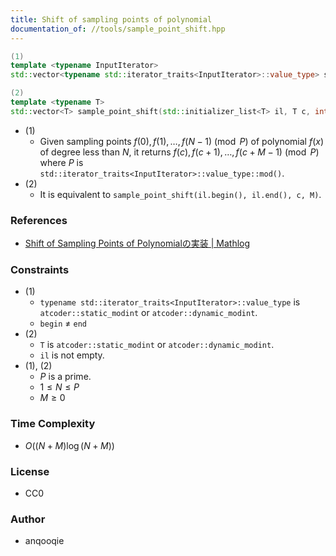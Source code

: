 ```yaml
---
title: Shift of sampling points of polynomial
documentation_of: //tools/sample_point_shift.hpp
---
```


```cpp
(1)
template <typename InputIterator>
std::vector<typename std::iterator_traits<InputIterator>::value_type> sample_point_shift(InputIterator begin, InputIterator end, typename std::iterator_traits<InputIterator>::value_type c, int M);

(2)
template <typename T>
std::vector<T> sample_point_shift(std::initializer_list<T> il, T c, int M);
```

- (1)
    - Given sampling points $f(0), f(1), \ldots, f(N - 1) \pmod{P}$ of polynomial $f(x)$ of degree less than $N$, it returns $f(c), f(c + 1), \ldots, f(c + M - 1) \pmod{P}$ where $P$ is `std::iterator_traits<InputIterator>::value_type::mod()`.
- (2)
    - It is equivalent to `sample_point_shift(il.begin(), il.end(), c, M)`.

### References
- [Shift of Sampling Points of Polynomialの実装 \| Mathlog](https://mathlog.info/articles/3351)

### Constraints
- (1)
    - `typename std::iterator_traits<InputIterator>::value_type` is `atcoder::static_modint` or `atcoder::dynamic_modint`.
    - `begin` $\neq$ `end`
- (2)
    - `T` is `atcoder::static_modint` or `atcoder::dynamic_modint`.
    - `il` is not empty.
- (1), (2)
    - $P$ is a prime.
    - $1 \leq N \leq P$
    - $M \geq 0$

### Time Complexity
- $O\left( (N + M) \log(N + M) \right)$

### License
- CC0

### Author
- anqooqie
